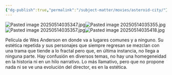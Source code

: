```yaml
---
{"dg-publish":true,"permalink":"/subject-matter/movies/asteroid-city/"}
---
```


![Pasted image 20250514035347.jpg](/img/user/DB/Pasted%20image%2020250514035347.jpg)![Pasted image 20250514035355.jpg](/img/user/DB/Pasted%20image%2020250514035355.jpg)![Pasted image 20250514035357.jpg](/img/user/DB/Pasted%20image%2020250514035357.jpg)![Pasted image 20250514035418.jpg](/img/user/DB/Pasted%20image%2020250514035418.jpg)

Película de Wes Anderson en donde va a lugares comunes y a ninguno. Su estética repetida y sus personajes que siempre regresan se mezclan con una trama que tiende a lo fractal pero que, en última instancia, no llega a ninguna parte. 
Hay confusión en diversos temas, no hay una homegeneidad en la historia ni en un hilo narrativo. Lo más llamativo, pero que no propone nada ni se ve una evolución del director, es en la estética. 
